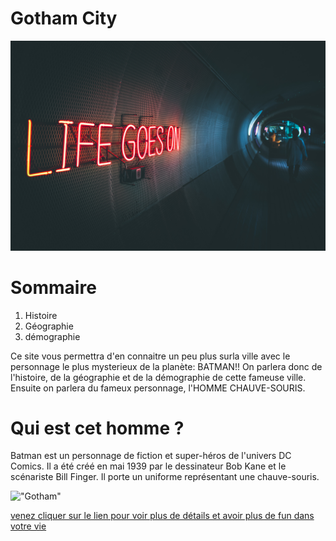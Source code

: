# Gotham City
!["Gotham"](./asset/demographie1.jpg)

# Sommaire

1. Histoire
2. Géographie
3. démographie

Ce site vous permettra d'en connaitre un peu plus surla ville avec le personnage le plus mysterieux de la planète: BATMAN!!
On parlera donc de l'histoire, de la géographie et de la démographie de cette fameuse ville.
Ensuite on parlera du fameux personnage, l'HOMME CHAUVE-SOURIS.

# Qui est cet homme ?

Batman est un personnage de fiction et super-héros de l'univers DC Comics. Il a été créé en mai 1939 par le dessinateur Bob Kane et le scénariste Bill Finger. Il porte un uniforme représentant une chauve-souris.

!["Gotham"](https://www.batman-legend.com/wp-content/uploads/2019/05/Gotham-784x490.png)


[venez cliquer sur le lien pour voir plus de détails et avoir plus de fun dans votre vie](https://abdulrahman92c.github.io/projet_gotham/)